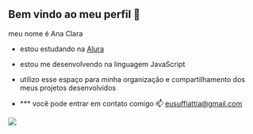 ## Bem vindo ao meu perfil 🖤

meu nome é Ana Clara
- estou estudando na [Alura](https://www.alura.com.br)
- estou me desenvolvendo na linguagem JavaScript
- utilizo esse espaço para minha organização e compartilhamento dos meus projetos desenvolvidos


- *** você pode entrar em contato comigo 📫
  eusuffiattia@gmail.com

![](https://media1.tenor.com/m/QxHPuWubhJQAAAAC/awkward-blonde.gif)
